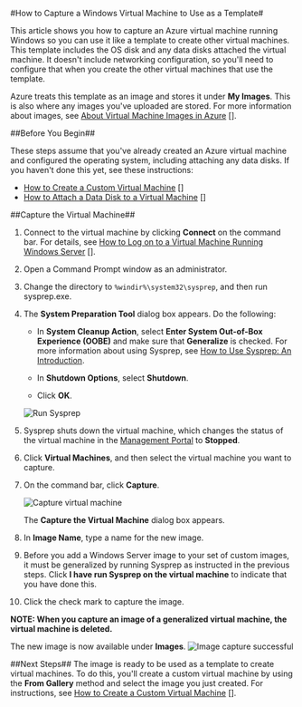 <properties 
	pageTitle="Capture an image of a virtual machine running Windows Server" 
	description="Learn how to capture an image of an Azure virtual machine (VM) running Windows Server 2008 R2." 
	services="virtual-machines" 
	documentationCenter="" 
	authors="KBDAzure" 
	manager="timlt" 
	editor="tysonn"/>

<tags 
	ms.service="virtual-machines" 
	ms.workload="infrastructure-services" 
	ms.tgt_pltfrm="vm-windows" 
	ms.devlang="na" 
	ms.topic="article" 
	ms.date="11/24/2014" 
	ms.author="kathydav"/>

#How to Capture a Windows Virtual Machine to Use as a Template#

This article shows you how to capture an Azure virtual machine running Windows so you can use it like a template to create other virtual machines. This template includes the OS disk and any data disks attached the virtual machine. It doesn't include networking configuration, so you'll need to configure that when you create the other virtual machines that use the template.

Azure treats this template as an image and stores it under **My Images**. This is also where any images you've uploaded are stored. For more information about images, see [About Virtual Machine Images in Azure] [].

##Before You Begin##

These steps assume that you've already created an Azure virtual machine and configured the operating system, including attaching any data disks. If you haven't done this yet, see these instructions:

- [How to Create a Custom Virtual Machine] []
- [How to Attach a Data Disk to a Virtual Machine] []

##Capture the Virtual Machine##

1. Connect to the virtual machine by clicking **Connect** on the command bar. For details, see [How to Log on to a Virtual Machine Running Windows Server] [].

2.	Open a Command Prompt window as an administrator.


3.	Change the directory to `%windir%\system32\sysprep`, and then run sysprep.exe.


4. 	The **System Preparation Tool** dialog box appears. Do the following:


	- In **System Cleanup Action**, select **Enter System Out-of-Box Experience (OOBE)** and make sure that **Generalize** is checked. For more information about using Sysprep, see [How to Use Sysprep: An Introduction][].

	- In **Shutdown Options**, select **Shutdown**.

	- Click **OK**.

	![Run Sysprep](./media/virtual-machines-capture-image-windows-server/SysprepGeneral.png)

7.	Sysprep shuts down the virtual machine, which changes the status of the virtual machine in the [Management Portal](http://manage.windowsazure.com) to **Stopped**.


8.	Click **Virtual Machines**, and then select the virtual machine you want to capture.

9.	On the command bar, click **Capture**.

	![Capture virtual machine](./media/virtual-machines-capture-image-windows-server/CaptureVM.png)

	The **Capture the Virtual Machine** dialog box appears.

10.	In **Image Name**, type a name for the new image.

11.	Before you add a Windows Server image to your set of custom images, it must be generalized by running Sysprep as instructed in the previous steps. Click **I have run Sysprep on the virtual machine** to indicate that you have done this.

12.	Click the check mark to capture the image. 

  **NOTE: When you capture an image of a generalized virtual machine, the virtual machine is deleted.**

 The new image is now available under **Images**.
 ![Image capture successful](./media/virtual-machines-capture-image-windows-server/VMCapturedImageAvailable.png)

##Next Steps##
The image is ready to be used as a template to create virtual machines. To do this, you'll create a custom virtual machine by using the **From Gallery** method and select the image you just created. For instructions, see [How to Create a Custom Virtual Machine] [].

	
[About Virtual Machine Images in Azure]: http://msdn.microsoft.com/library/azure/dn790290.aspx
[How to Create a Custom Virtual Machine]: ../virtual-machines-create-custom/
[How to Attach a Data Disk to a Virtual Machine]: ../storage-windows-attach-disk/
[How to Log on to a Virtual Machine Running Windows Server]:http://www.windowsazure.com/en-us/manage/windows/how-to-guides/log-on-a-windows-vm/
[How to Use Sysprep: An Introduction]:http://technet.microsoft.com/en-us/library/bb457073.aspx
[Run Sysprep.exe]: ./media/virtual-machines-capture-image-windows-server/SysprepCommand.png
[Enter Sysprep.exe options]: ./media/virtual-machines-capture-image-windows-server/SysprepGeneral.png
[The virtual machine is stopped]: ./media/virtual-machines-capture-image-windows-server/SysprepStopped.png
[Capture an image of the virtual machine]: ./media/virtual-machines-capture-image-windows-server/CaptureVM.png
[Enter the image name]: ./media/virtual-machines-capture-image-windows-server/Capture.png
[Image capture successful]: ./media/virtual-machines-capture-image-windows-server/CaptureSuccess.png
[Use the captured image]: ./media/virtual-machines-capture-image-windows-server/MyImagesWindows.png
